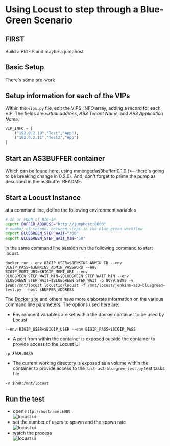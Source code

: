 # Using Locust to step through a Blue-Green Scenario

## FIRST
Build a BIG-IP and maybe a jumphost

## Basic Setup
There's some [pre-work](COMMON-SETUP.md)

## Setup information for each of the VIPs
Within the ```vips.py``` file, edit the VIPS_INFO array, adding a record for each VIP. The fields are *virtual address*, *AS3 Tenant Name*, and *AS3 Application Name*.

```python
VIP_INFO = [
    ("192.0.2.10","Test","App"),
    ("192.0.2.11","Test2","App")
]
```
## Start an AS3BUFFER container
Which can be found [here](https://github.com/mjmenger/as3buffer), using mmenger/as3buffer:0.1.0 (<-- there's going to be breaking change in 0.2.0). And, don't forget to prime the pump as described in the as3buffer README.

## Start a Locust Instance
at a command line, define the following environment variables
```bash
# IP or FQDN of BIG-IP
export BUFFER_ADDRESS="http://jumphost:8080"
# number of seconds between steps in the blue-green workflow
export BLUEGREEN_STEP_WAIT="300"
export BLUEGREEN_STEP_WAIT_MIN="60"
```

in the same command line session run the following command to start locust. 
```shell
docker run --env BIGIP_USER=$JENKINS_ADMIN_ID --env BIGIP_PASS=$JENKINS_ADMIN_PASSWORD --env BIGIP_MGMT_URI=$BIGIP_MGMT_URI --env BLUEGREEN_STEP_WAIT_MIN=$BLUEGREEN_STEP_WAIT_MIN --env BLUEGREEN_STEP_WAIT=$BLUEGREEN_STEP_WAIT -p 8089:8089 -v $PWD:/mnt/locust locustio/locust -f /mnt/locust/jenkins-as3-bluegreen-test.py --host $BUFFER_ADDRESS
```

The [Docker site](https://docs.docker.com/) and others have more elaborate information on the various command line parameters. The options used here are:
- Environment variables are set within the docker container to be used by Locust
```shell
--env BIGIP_USER=$BIGIP_USER --env BIGIP_PASS=$BIGIP_PASS
```
- A port from within the container is exposed outside the container to provide access to the Locust UI
```shell
-p 8089:8089
```
- The current working directory is exposed as a volume within the container to provide access to the ```fast-as3-bluegree-test.py``` test tasks file
```shell
-v $PWD:/mnt/locust
```

## Run the test
- open ```http://hostname:8089```  
![locust ui](locust-1st-step.png)
- set the number of users to spawn and the spawn rate  
![locust ui](locust-2nd-step.png)
- watch the process  
![locust ui](locust-3rd-step.png)
